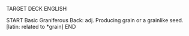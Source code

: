 TARGET DECK
ENGLISH

START
Basic
Graniferous
Back: adj. Producing grain or a grainlike seed. [latin: related to *grain]
END
